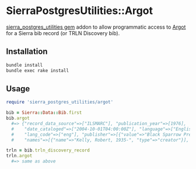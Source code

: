 # SierraPostgresUtilities::Argot

[sierra_postgres_utilities gem](https://github.com/UNC-Libraries/sierra-postgres-utilities) addon to allow programmatic access to [Argot](https://github.com/trln/marc-to-argot) for a Sierra
bib record (or TRLN Discovery bib).

## Installation

```bash
bundle install
bundle exec rake install
```

## Usage

```ruby
require 'sierra_postgres_utilities/argot'

bib = Sierra::Data::Bib.first
bib.argot
  #=> {"record_data_source"=>["ILSMARC"], "publication_year"=>[1976],
  #    "date_cataloged"=>["2004-10-01T04:00:00Z"], "language"=>["English"],
  #    "lang_code"=>["eng"], "publisher"=>[{"value"=>"Black Sparrow Press"}],
  #    "names"=>[{"name"=>"Kelly, Robert, 1935-", "type"=>"creator"}], ...

trln = bib.trln_discovery_record
trln.argot
  #=> same as above
```

